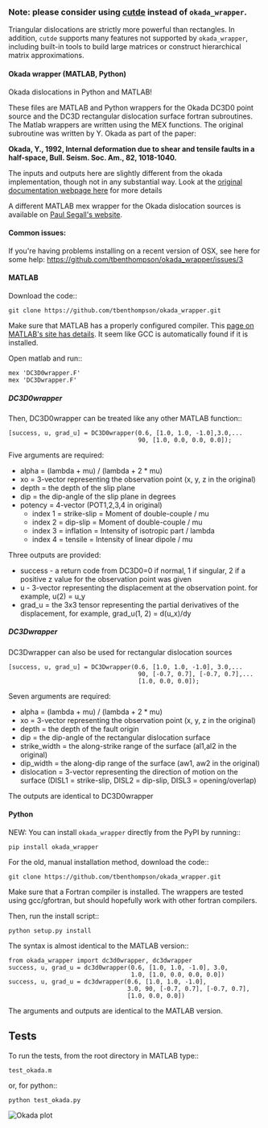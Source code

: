 ### Note: please consider using [cutde](https://github.com/tbenthompson/cutde) instead of `okada_wrapper`.

Triangular dislocations are strictly more powerful than rectangles. In addition, `cutde` supports many features not supported by `okada_wrapper`, including built-in tools to build large matrices or construct hierarchical matrix approximations.

#### Okada wrapper (MATLAB, Python)

Okada dislocations in Python and MATLAB! 

These files are MATLAB and Python wrappers for the Okada DC3D0 point source
and the DC3D rectangular dislocation surface fortran subroutines. The Matlab 
wrappers are written using the MEX functions. The original subroutine was 
written by Y. Okada as part of the paper:

**Okada, Y., 1992, Internal deformation due to shear and tensile faults in a half-space, Bull. Seism. Soc. Am., 82, 1018-1040.**

The inputs and outputs here are slightly different from the okada implementation,
though not in any substantial way. Look at the [original documentation webpage
here](http://www.bosai.go.jp/study/application/dc3d/DC3Dhtml_E.html) for more details

A different MATLAB mex wrapper for the Okada dislocation sources is available on [Paul Segall's website](https://pangea.stanford.edu/research/CDFM/software/index.html).

#### Common issues:
If you're having problems installing on a recent version of OSX, see here for some help: https://github.com/tbenthompson/okada_wrapper/issues/3

#### MATLAB

Download the code::

```
git clone https://github.com/tbenthompson/okada_wrapper.git
```

Make sure that MATLAB has a properly configured compiler. This [page on MATLAB's site has details](http://www.mathworks.com/help/matlab/ref/mex.html). It seem like GCC is automatically found if it is installed.

Open matlab and run::

```
mex 'DC3D0wrapper.F'
mex 'DC3Dwrapper.F'
```

##### DC3D0wrapper

Then, DC3D0wrapper can be treated like any other MATLAB function::

```
[success, u, grad_u] = DC3D0wrapper(0.6, [1.0, 1.0, -1.0],3.0,...
                                    90, [1.0, 0.0, 0.0, 0.0]);
```


Five arguments are required:

* alpha = (lambda + mu) / (lambda + 2 * mu)
* xo = 3-vector representing the observation point (x, y, z in the
       original)
* depth = the depth of the slip plane
* dip = the dip-angle of the slip plane in degrees
* potency = 4-vector (POT1,2,3,4 in original)
  * index 1 = strike-slip = Moment of double-couple / mu
  * index 2 = dip-slip = Moment of double-couple / mu
  * index 3 = inflation = Intensity of isotropic part / lambda
  * index 4 = tensile = Intensity of linear dipole / mu

Three outputs are provided:

* success - a return code from DC3D0=0 if normal, 1 if singular, 2 if a positive z value for the observation point was given
* u - 3-vector representing the displacement at the observation point. for example, u(2) = u_y
* grad_u = the 3x3 tensor representing the partial derivatives of the displacement, for example, grad_u(1, 2) = d(u_x)/dy

##### DC3Dwrapper

DC3Dwrapper can also be used for rectangular dislocation sources
```
[success, u, grad_u] = DC3Dwrapper(0.6, [1.0, 1.0, -1.0], 3.0,...
                                    90, [-0.7, 0.7], [-0.7, 0.7],...
                                    [1.0, 0.0, 0.0]);
```

Seven arguments are required:

* alpha = (lambda + mu) / (lambda + 2 * mu)
* xo = 3-vector representing the observation point (x, y, z in the
       original)
* depth = the depth of the fault origin
* dip = the dip-angle of the rectangular dislocation surface
* strike_width = the along-strike range of the surface (al1,al2 in
                 the original)
* dip_width = the along-dip range of the surface (aw1, aw2 in the 
              original)
* dislocation = 3-vector representing the direction of motion on the
                surface (DISL1 = strike-slip, DISL2 = dip-slip, DISL3 = opening/overlap)

The outputs are identical to DC3D0wrapper

#### Python

NEW: You can install `okada_wrapper` directly from the PyPI by running::

```
pip install okada_wrapper
```

For the old, manual installation method, download the code::

```
git clone https://github.com/tbenthompson/okada_wrapper.git
```

Make sure that a Fortran compiler is installed. The wrappers are tested using gcc/gfortran, but should hopefully work with other fortran compilers.

Then, run the install script::

```
python setup.py install
```

The syntax is almost identical to the MATLAB version::

```
from okada_wrapper import dc3d0wrapper, dc3dwrapper
success, u, grad_u = dc3d0wrapper(0.6, [1.0, 1.0, -1.0], 3.0,
                                  1.0, [1.0, 0.0, 0.0, 0.0])
success, u, grad_u = dc3dwrapper(0.6, [1.0, 1.0, -1.0],
                                 3.0, 90, [-0.7, 0.7], [-0.7, 0.7],
                                 [1.0, 0.0, 0.0])                                      
```

The arguments and outputs are identical to the MATLAB version.

Tests
----

To run the tests, from the root directory in MATLAB type::

    test_okada.m

or, for python::
    
    python test_okada.py

![Okada plot](image.png "")

